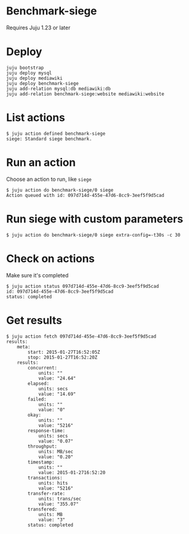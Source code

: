 # Benchmark-siege

Requires Juju 1.23 or later

# Deploy

```
juju bootstrap
juju deploy mysql
juju deploy mediawiki
juju deploy benchmark-siege
juju add-relation mysql:db mediawiki:db
juju add-relation benchmark-siege:website mediawiki:website
```

# List actions

```
$ juju action defined benchmark-siege
siege: Standard siege benchmark.
```

# Run an action

Choose an action to run, like `siege`

```
$ juju action do benchmark-siege/0 siege
Action queued with id: 097d714d-455e-47d6-8cc9-3eef5f9d5cad
```

# Run siege with custom parameters
```
$ juju action do benchmark-siege/0 siege extra-config=-t30s -c 30
```

# Check on actions

Make sure it's completed

```
$ juju action status 097d714d-455e-47d6-8cc9-3eef5f9d5cad
id: 097d714d-455e-47d6-8cc9-3eef5f9d5cad
status: completed
```

# Get results

```
$ juju action fetch 097d714d-455e-47d6-8cc9-3eef5f9d5cad
results:
    meta:
        start: 2015-01-27T16:52:05Z
        stop: 2015-01-27T16:52:20Z
    results:
        concurrent:
            units: ""
            value: "24.64"
        elapsed:
            units: secs
            value: "14.69"
        failed:
            units: ""
            value: "0"
        okay:
            units: ""
            value: "5216"
        response-time:
            units: secs
            value: "0.07"
        throughput:
            units: MB/sec
            value: "0.20"
        timestamp:
            units: ""
            value: 2015-01-2716:52:20
        transactions:
            units: hits
            value: "5216"
        transfer-rate:
            units: trans/sec
            value: "355.07"
        transfered:
            units: MB
            value: "3"
        status: completed
```
